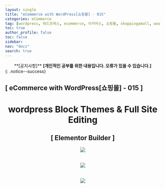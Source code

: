 ```yaml
---
layout: single
title: "eCommerce with WordPress[쇼핑몰] - 015"
categories: eCommerce
tag: [wordpress, 워드프레스, ecommerce, 이커머스, 쇼핑몰, shoppingamall, woocommerce, 우커머스]
toc: true
author_profile: false
toc: false
sidebar:
nav: "docs"
search: true
---
```


<center>**[공지사항]** <strong> [개인적인 공부를 위한 내용입니다. 오류가 있을 수 있습니다.] </strong></center>
{: .notice--success}

<h2>[ eCommerce with WordPress[쇼핑몰] - 015 ]</h2>

<div align="center"><p><h1>wordpress Block Themes & Full Site Editing</h1></p></div>

<div align="center"><h2>[ Elementor Builder ]</h2>
<div align="center"><img src="http://drive.google.com/uc?export=view&id=1ElUbaeu0Tz_fyiQmVJTg5XQAB1-B2DC3"><br><br><br></div>
<div align="center"><img src="http://drive.google.com/uc?export=view&id=1EmnTa2z2gOI_iYxkdLVgvfDrkyBmXSi7"><br><br><br></div>
<div align="center"><img src="http://drive.google.com/uc?export=view&id=1F2Xg0dkbLqbGH0aV95a_xsXzRgNuDUPi"><br><br><br></div>




